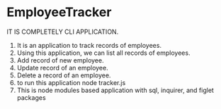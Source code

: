 # EmployeeTracker
IT IS COMPLETELY CLI APPLICATION.
1. It is an application to track records of employees.
2. Using this application, we can list all records of employees.
3. Add record of new employee.
4. Update record of an employee.
5. Delete a record of an employee.
6. to run this application  node tracker.js
7. This is node modules based application with sql, inquirer, and figlet packages 
